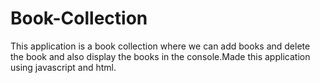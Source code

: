 # Book-Collection

This application is a book collection where we can add books and delete the book and also display the books in the console.Made this application using javascript and html.
